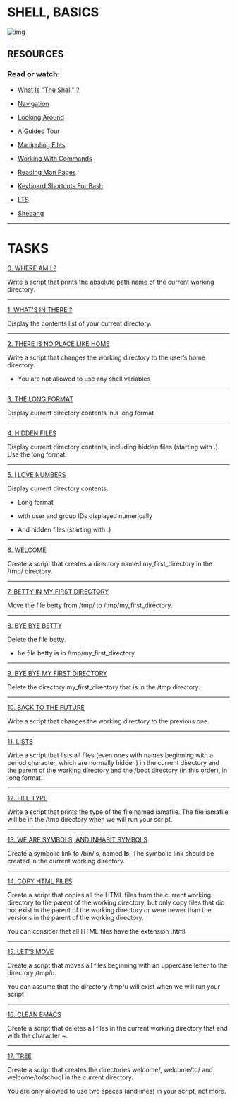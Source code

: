 # SHELL, BASICS

![img](https://s3.amazonaws.com/intranet-projects-files/holbertonschool-sysadmin_devops/205/image.jpg)


## RESOURCES

### Read or watch: 

- [What Is "The Shell" ?](https://intranet.hbtn.io/rltoken/aygkrwOyI_yLtXHF1Yj0QQ)

- [Navigation](https://intranet.hbtn.io/rltoken/fMDkg3TKjANJSPTROMQSpA)

- [Looking Around](https://intranet.hbtn.io/rltoken/isPTWCOgTjeLaonZg8Rl5g)

- [A Guided Tour](https://intranet.hbtn.io/rltoken/GznRkhU3QTWAWwDeZ-k9Pw)

- [Manipuling Files](https://intranet.hbtn.io/rltoken/GA2UvOhDOjwa-NtbazvlCQ)

- [Working With Commands](https://intranet.hbtn.io/rltoken/ylGnKaanTSp3jIpXme9krg)

- [Reading Man Pages](https://intranet.hbtn.io/rltoken/52aXMywgSkXV07rFrX8eWw)

- [Keyboard Shortcuts For Bash](https://intranet.hbtn.io/rltoken/XXe2AD3TVWvNFwSP5_-YWQ)

- [LTS](https://wiki.ubuntu.com/LTS)

- [Shebang](https://intranet.hbtn.io/rltoken/_pJ5Fl2TaZVzW3jJy_mwKA)

------------------------
# TASKS


[0. WHERE AM I ?](https://github.com/MathieuMorel62/holbertonschool-shell/blob/master/basics/0-current_working_directory)

Write a script that prints the absolute path name of the current working directory.

--------------------

[1. WHAT'S IN THERE ?](https://github.com/MathieuMorel62/holbertonschool-shell/blob/master/basics/1-listit)

Display the contents list of your current directory.

------------------------

[2. THERE IS NO PLACE LIKE HOME](https://github.com/MathieuMorel62/holbertonschool-shell/blob/master/basics/2-bring_me_home)

Write a script that changes the working directory to the user’s home directory.

  - You are not allowed to use any shell variables

-------------------------

[3. THE LONG FORMAT](https://github.com/MathieuMorel62/holbertonschool-shell/blob/master/basics/3-listfiles)

Display current directory contents in a long format

-------------------------

[4. HIDDEN FILES](https://github.com/MathieuMorel62/holbertonschool-shell/blob/master/basics/4-listmorefiles)

Display current directory contents, including hidden files (starting with .). Use the long format.

--------------------------

[5. I LOVE NUMBERS](https://github.com/MathieuMorel62/holbertonschool-shell/blob/master/basics/5-listfilesdigitonly)

Display current directory contents.
  
  - Long format

  - with user and group IDs displayed numerically

  - And hidden files (starting with .)

-------------------------

[6. WELCOME](https://github.com/MathieuMorel62/holbertonschool-shell/blob/master/basics/6-firstdirectory)

Create a script that creates a directory named my_first_directory in the /tmp/ directory.

---------------------

[7. BETTY IN MY FIRST DIRECTORY](https://github.com/MathieuMorel62/holbertonschool-shell/blob/master/basics/7-movethatfile)

Move the file betty from /tmp/ to /tmp/my_first_directory.

-------------------------

[8. BYE BYE BETTY](https://github.com/MathieuMorel62/holbertonschool-shell/blob/master/basics/8-firstdelete)

Delete the file betty.

  - he file betty is in /tmp/my_first_directory

-------------------------

[9. BYE BYE MY FIRST DIRECTORY](https://github.com/MathieuMorel62/holbertonschool-shell/blob/master/basics/9-firstdirdeletion)

Delete the directory my_first_directory that is in the /tmp directory.

-------------------------

[10. BACK TO THE FUTURE](https://github.com/MathieuMorel62/holbertonschool-shell/blob/master/basics/10-back)

Write a script that changes the working directory to the previous one.

-----------------------------

[11. LISTS](https://github.com/MathieuMorel62/holbertonschool-shell/blob/master/basics/11-lists)

Write a script that lists all files (even ones with names beginning with a period character, which are normally hidden) in the current directory and the parent of the working directory and the /boot directory (in this order), in long format.

---------------------------

[12. FILE TYPE](https://github.com/MathieuMorel62/holbertonschool-shell/blob/master/basics/12-file_type)

Write a script that prints the type of the file named iamafile. The file iamafile will be in the /tmp directory when we will run your script.

-------------------------------

[13. WE ARE SYMBOLS, AND INHABIT SYMBOLS](https://github.com/MathieuMorel62/holbertonschool-shell/blob/master/basics/13-symbolic_link)

Create a symbolic link to /bin/ls, named __ls__. The symbolic link should be created in the current working directory.

-------------------------

[14. COPY HTML FILES](https://github.com/MathieuMorel62/holbertonschool-shell/blob/master/basics/14-copy_html)

Create a script that copies all the HTML files from the current working directory to the parent of the working directory, but only copy files that did not exist in the parent of the working directory or were newer than the versions in the parent of the working directory.

You can consider that all HTML files have the extension .html

--------------------

[15. LET'S MOVE](https://github.com/MathieuMorel62/holbertonschool-shell/blob/master/basics/15-lets_move)

Create a script that moves all files beginning with an uppercase letter to the directory /tmp/u.

You can assume that the directory /tmp/u will exist when we will run your script

---------------------

[16. CLEAN EMACS](https://github.com/MathieuMorel62/holbertonschool-shell/blob/master/basics/16-clean_emacs)

Create a script that deletes all files in the current working directory that end with the character ~.

--------------------

[17. TREE](https://github.com/MathieuMorel62/holbertonschool-shell/blob/master/basics/17-tree)

Create a script that creates the directories welcome/, welcome/to/ and welcome/to/school in the current directory.

You are only allowed to use two spaces (and lines) in your script, not more.

